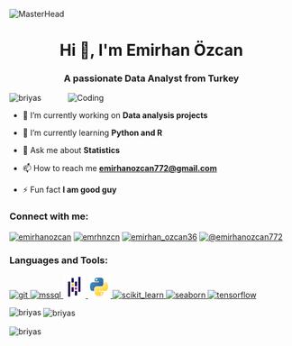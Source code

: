 ![MasterHead](https://nodusanalytics.com/wp-content/uploads/2021/03/bi-dashboard-for-website.gif)
<h1 align="center">Hi 👋, I'm Emirhan Özcan</h1>
<h3 align="center">A passionate Data Analyst from Turkey</h3>
<img align="right"alt="Coding" width="400"src="https://uploads-ssl.webflow.com/5c19020c997c25514d17d86f/6123eeadd1c080239dd39956_Setup%20Analytics.gif">

<p align="left"> <img src="https://komarev.com/ghpvc/?username=briyas&label=Profile%20views&color=0e75b6&style=flat" alt="briyas" /> </p>

- 🔭 I’m currently working on **Data analysis projects**

- 🌱 I’m currently learning **Python and R**

- 💬 Ask me about **Statistics**

- 📫 How to reach me **emirhanozcan772@gmail.com**

- ⚡ Fun fact **I am good guy**

<h3 align="left">Connect with me:</h3>
<p align="left">
<a href="https://linkedin.com/in/emirhanozcan" target="blank"><img align="center" src="https://raw.githubusercontent.com/rahuldkjain/github-profile-readme-generator/master/src/images/icons/Social/linked-in-alt.svg" alt="emirhanozcan" height="30" width="40" /></a>
<a href="https://kaggle.com/emrhnzcn" target="blank"><img align="center" src="https://raw.githubusercontent.com/rahuldkjain/github-profile-readme-generator/master/src/images/icons/Social/kaggle.svg" alt="emrhnzcn" height="30" width="40" /></a>
<a href="https://instagram.com/emirhan_ozcan36" target="blank"><img align="center" src="https://raw.githubusercontent.com/rahuldkjain/github-profile-readme-generator/master/src/images/icons/Social/instagram.svg" alt="emirhan_ozcan36" height="30" width="40" /></a>
<a href="https://www.hackerrank.com/@emirhanozcan772" target="blank"><img align="center" src="https://raw.githubusercontent.com/rahuldkjain/github-profile-readme-generator/master/src/images/icons/Social/hackerrank.svg" alt="@emirhanozcan772" height="30" width="40" /></a>
</p>

<h3 align="left">Languages and Tools:</h3>
<p align="left"> <a href="https://git-scm.com/" target="_blank" rel="noreferrer"> <img src="https://www.vectorlogo.zone/logos/git-scm/git-scm-icon.svg" alt="git" width="40" height="40"/> </a> <a href="https://www.microsoft.com/en-us/sql-server" target="_blank" rel="noreferrer"> <img src="https://www.svgrepo.com/show/303229/microsoft-sql-server-logo.svg" alt="mssql" width="40" height="40"/> </a> <a href="https://pandas.pydata.org/" target="_blank" rel="noreferrer"> <img src="https://raw.githubusercontent.com/devicons/devicon/2ae2a900d2f041da66e950e4d48052658d850630/icons/pandas/pandas-original.svg" alt="pandas" width="40" height="40"/> </a> <a href="https://www.python.org" target="_blank" rel="noreferrer"> <img src="https://raw.githubusercontent.com/devicons/devicon/master/icons/python/python-original.svg" alt="python" width="40" height="40"/> </a> <a href="https://scikit-learn.org/" target="_blank" rel="noreferrer"> <img src="https://upload.wikimedia.org/wikipedia/commons/0/05/Scikit_learn_logo_small.svg" alt="scikit_learn" width="40" height="40"/> </a> <a href="https://seaborn.pydata.org/" target="_blank" rel="noreferrer"> <img src="https://seaborn.pydata.org/_images/logo-mark-lightbg.svg" alt="seaborn" width="40" height="40"/> </a> <a href="https://www.tensorflow.org" target="_blank" rel="noreferrer"> <img src="https://www.vectorlogo.zone/logos/tensorflow/tensorflow-icon.svg" alt="tensorflow" width="40" height="40"/> </a> </p>

<p><img align="left" src="https://github-readme-stats.vercel.app/api/top-langs?username=briyas&show_icons=true&locale=en&layout=compact" alt="briyas" /></p>

<p>&nbsp;<img align="center" src="https://github-readme-stats.vercel.app/api?username=briyas&show_icons=true&locale=en" alt="briyas" /></p>

<p><img align="center" src="https://github-readme-streak-stats.herokuapp.com/?user=briyas&" alt="briyas" /></p>
